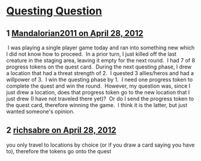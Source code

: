 # [Questing Question](https://community.fantasyflightgames.com/topic/63750-questing-question/)

## 1 [Mandalorian2011 on April 28, 2012](https://community.fantasyflightgames.com/topic/63750-questing-question/?do=findComment&comment=623256)

 I was playing a single player game today and ran into something new which I did not know how to proceed.  In a prior turn, I just killed off the last creature in the staging area, leaving it empty for the next round.  I had 7 of 8 progress tokens on the quest card.  During the next questing phase, I drew a location that had a threat strength of 2.  I quested 3 allies/heros and had a willpower of 3.  I win the questing phase by 1.  I need one progress token to complete the quest and win the round.  However, my question was, since I just drew a location, does that progress token go to the new location that I just drew (I have not traveled there yet)?  Or do I send the progress token to the quest card, therefore winning the game.  I think it is the latter, but just wanted someone's opinion.

## 2 [richsabre on April 28, 2012](https://community.fantasyflightgames.com/topic/63750-questing-question/?do=findComment&comment=623266)

you only travel to locations by choice (or if you draw a card saying you have to), therefore the tokens go onto the quest

